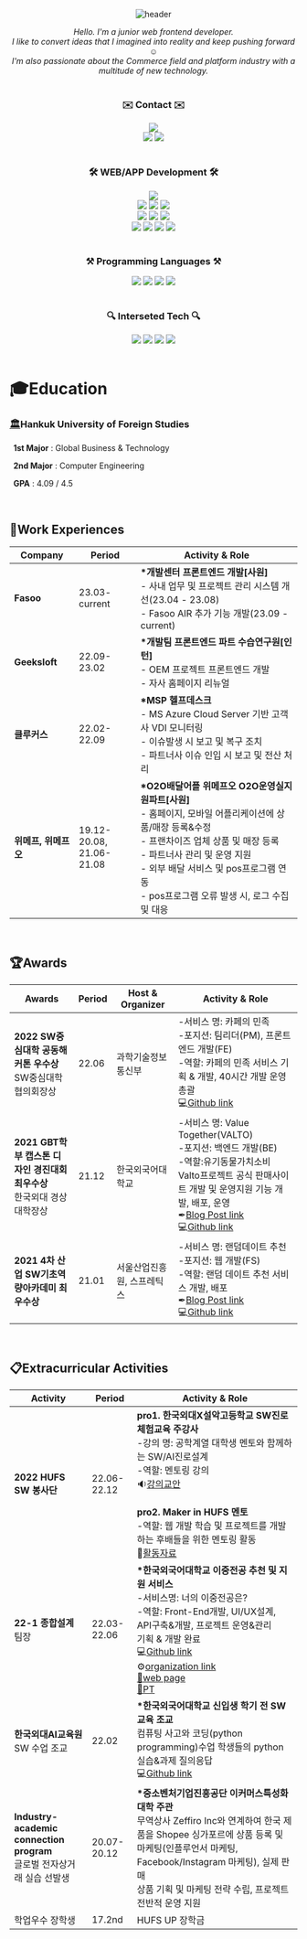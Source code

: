 <div align="center">
   
![header](https://capsule-render.vercel.app/api?type=waving&color=1E90FF&height=300&section=header&text=JaeyunJung's%20Github&fontSize=60)
   
   <div>
      <em>Hello. I'm a junior web frontend developer.<br/>
I like to convert ideas that I imagined into reality and keep pushing forward ☺️<br/>
I'm also passionate about the Commerce field and platform industry with a multitude of new technology.</em>
   </div>
   <br/>
   <div align="center">
      <h3>✉️ Contact ✉️</h3>
       <img src="https://img.shields.io/badge/rangyun36@gmail.com-EA4335?style=flat-square&logo=Gmail&logoColor=white">
       <div>
      <a href="https://blog.naver.com/rangyun"><img src="https://img.shields.io/badge/blog-369F36?style=for-the-badge&logo=Blogger&logoColor=white&link=https://blog.naver.com/rangyun"/></a> 
      <a href="https://www.instagram.com/again_yunn/"><img src="https://img.shields.io/badge/instagram-E4405F?style=for-the-badge&logo=Instagram&logoColor=white&link=https://www.instagram.com/again_yunn/"/></a> 
      </div>
   </div>
   
   <br/>
   <div align="center">
      <h3>🛠 WEB/APP Development 🛠</h3>
      <div>
        <img src="https://img.shields.io/badge/html5-E34F26?style=for-the-badge&logo=Html5&logoColor=white"> 
      </div>
      <div>
        <img src="https://img.shields.io/badge/css-1572B6?style=for-the-badge&logo=Css3&logoColor=white">
        <img src="https://img.shields.io/badge/sass-CC6699?style=for-the-badge&logo=Sass&logoColor=white">
        <img src="https://img.shields.io/badge/react.js-61DAFB?style=for-the-badge&logo=React&logoColor=black"> 
      </div>
      <div>
        <img src="https://img.shields.io/badge/next.js-000000?style=for-the-badge&logo=Next.js&logoColor=white">
        <img src="https://img.shields.io/badge/vue.js-4FC08D?style=for-the-badge&logo=Vue.js&logoColor=white">
        <img src="https://img.shields.io/badge/django-092E20?style=for-the-badge&logo=Django&logoColor=white">
      </div>
      <div>
         <img src="https://img.shields.io/badge/figma-F24E1E?style=for-the-badge&logo=Figma&logoColor=white">
         <img src="https://img.shields.io/badge/postman-FF6C37?style=for-the-badge&logo=Postman&logoColor=white">
         <img src="https://img.shields.io/badge/vultr-007BFC?style=for-the-badge&logo=Vultr&logoColor=white">
         <img src="https://img.shields.io/badge/aws-FF9900?style=for-the-badge&logo=AmazonEC2&logoColor=white">
      </div>
   </div>
   
   <br/>
   <div align="center">
      <h3>⚒ Programming Languages ⚒</h3>
           <img src="https://img.shields.io/badge/javascript-F7DF1E?style=for-the-badge&logo=Javascript&logoColor=black">
           <img src="https://img.shields.io/badge/typescript-3178C6?style=for-the-badge&logo=Typescript&logoColor=white">
     <img src="https://img.shields.io/badge/python-3776AB?style=for-the-badge&logo=Python&logoColor=white"> 
     <img src="https://img.shields.io/badge/java-F80000?style=for-the-badge&logo=Oracle&logoColor=white"> 
   </div>
   
   <br/>
   <div align="center">
      <h3>🔍 Interseted Tech 🔍</h3>
       <img src="https://img.shields.io/badge/web-000000?style=for-the-badge&logo=Mozilla&logoColor=white">
       <img src="https://img.shields.io/badge/cloud-3693F3?style=for-the-badge&logo=iCloud&logoColor=white">
       <img src="https://img.shields.io/badge/crypto-F7931A?style=for-the-badge&logo=Bitcoin&logoColor=white">
       <img src="https://img.shields.io/badge/metaverse-D9272E?style=for-the-badge&logo=MEGA&logoColor=white">

   </div>
</div>
   
<br>

<h1><strong>🎓Education</strong></h1>

<h3><a href="https://www.hufs.ac.kr">🏛</a>Hankuk University of Foreign Studies</h3>

<strong>&nbsp;&nbsp;1st Major</strong> : Global Business & Technology

<strong>&nbsp;&nbsp;2nd Major</strong> : Computer Engineering

<strong>&nbsp;&nbsp;GPA</strong> : 4.09 / 4.5

<br/>

<h2><strong>💼Work Experiences</strong></h2>

| <b> Company | Period | Activity & Role </b>|
|--- |---|---|
| <strong>Fasoo</strong> | 23.03- current |<b>*개발센터 프론트엔드 개발[사원]</b> <br/>- 사내 업무 및 프로젝트 관리 시스템 개선(23.04 - 23.08) <br/>- Fasoo AIR 추가 기능 개발(23.09 - current) |
| <strong>Geeksloft</strong> | 22.09- 23.02 |<b>*개발팀 프론트엔드 파트 수습연구원[인턴]</b> <br/>- OEM 프로젝트 프론트엔드 개발 <br/>- 자사 홈페이지 리뉴얼 |
| <strong>클루커스</strong> | 22.02- 22.09  |<b>*MSP 헬프데스크</b> <br>- MS Azure Cloud Server 기반 고객사 VDI 모니터링<br/>- 이슈발생 시 보고 및 복구 조치<br/>- 파트너사 이슈 인입 시 보고 및 전산 처리 |
| <strong>위메프, 위메프오</strong> | 19.12- 20.08, <br/> 21.06- 21.08 |<b>*O2O배달어플 위메프오 O2O운영실지원파트[사원]</b><br> - 홈페이지, 모바일 어플리케이션에 상품/매장 등록&수정<br/>- 프랜차이즈 업체 상품 및 매장 등록<br/>- 파트너사 관리 및 운영 지원<br/>- 외부 배달 서비스 및 pos프로그램 연동<br/>- pos프로그램 오류 발생 시, 로그 수집 및 대응 |
<br/>
   
   
<h2><strong>🏆Awards</strong></h2>
   
| <b> Awards | Period | Host & Organizer | Activity & Role </b> |
| ---|---|---|---|
| <strong>2022 SW중심대학 공동해커톤 우수상</strong> <br/>SW중심대학협의회장상 | 22.06 | 과학기술정보통신부 | -서비스 명: 카페의 민족<br>-포지션: 팀리더(PM), 프론트엔드 개발(FE)<br/>-역할: 카페의 민족 서비스 기획 & 개발, 40시간 개발 운영 총괄<br>💻[Github link](https://github.com/SW-HACKATHON-CAMIN) |
| <strong>2021 GBT학부 캡스톤 디자인 경진대회 최우수상</strong> <br/> 한국외대 경상대학장상  | 21.12| 한국외국어대학교 | -서비스 명: Value Together(VALTO)<br/> -포지션: 백엔드 개발(BE)<br/>-역할:유기동물가치소비 Valto프로젝트 공식 판매사이트 개발 및 운영지원 기능 개발, 배포, 운영<br>✒[Blog Post link](https://blog.naver.com/rangyun/222619359347) <br>💻[Github link](https://github.com/Againyunn/valto) |
| <strong>2021 4차 산업 SW기초역량아카데미 최우수상</strong> | 21.01 |  서울산업진흥원, 스프레틱스 | -서비스 명: 랜덤데이트 추천 <br/>-포지션: 웹 개발(FS)<br/>-역할: 랜덤 데이트 추천 서비스 개발, 배포 <br/>✒[Blog Post link](https://blog.naver.com/rangyun/222240831159) <br/>💻[Github link](https://github.com/Againyunn/RandomDating)|
   
<br/>

<h2><strong>📋Extracurricular Activities</strong></h2>

| <b> Activity | Period | Activity & Role </b> |
|---|---|---|
| <strong>2022 HUFS SW 봉사단 </strong> | 22.06- 22.12 | <strong>pro1. 한국외대X설악고등학교 SW진로체험교육 주강사</strong> <br/> -강의 명: 공학계열 대학생 멘토와 함께하는 SW/AI진로설계<br>-역할: 멘토링 강의 <br> 🔉[강의교안](https://github.com/Againyunn/HUFS_SW_Education/tree/main/%ED%95%9C%EA%B5%AD%EC%99%B8%EB%8C%80%20x%20%EC%84%A4%EC%95%85%EA%B3%A0%EB%93%B1%ED%95%99%EA%B5%90%20sw%EC%A7%84%EB%A1%9C%EC%B2%B4%ED%97%98%20%EA%B5%90%EC%9C%A1%20%EA%B0%95%EC%9D%98)  <br/><br/> <strong>pro2. Maker in HUFS 멘토</strong> <br/> -역할: 웹 개발 학습 및 프로젝트를 개발하는 후배들을 위한 멘토링 활동 <br>📱[활동자료](https://sites.google.com/hufs.ac.kr/maker-in-hufs-web) |
| <strong>22-1 종합설계</strong><br>팀장 | 22.03- 22.06 |<b>*한국외국어대학교 이중전공 추천 및 지원 서비스</b><br>-서비스명: 너의 이중전공은? <br>-역할: Front-End개발, UI/UX설계, API구축&개발, 프로젝트 운영&관리<br>기획 & 개발 완료 <br> 💻[Github link](https://github.com/Againyunn/Comprehensive-design) <br> ⚙[organization link](https://github.com/Whats-Your-DualMajor) <br> [📱web page](http://43.200.48.156:8080/#/) <br> [🎤PT](https://www.miricanvas.com/v/116urx9)|
| <strong>한국외대AI교육원</strong><br/>SW 수업 조교 | 22.02 |<b>*한국외국어대학교 신입생 학기 전 SW 교육 조교</b><br>컴퓨팅 사고와 코딩(python programming)수업 학생들의 python 실습&과제 질의응답 <br>💻[Github link](https://github.com/Againyunn/HUFS_SW_Education) |
| <strong>Industry-academic connection program</strong><br>글로벌 전자상거래 실습 선발생| 20.07- 20.12 |<b>*중소벤처기업진흥공단 이커머스특성화대학 주관</b><br>무역상사 Zeffiro Inc와 연계하여 한국 제품을 Shopee 싱가포르에 상품 등록 및 마케팅(인플루언서 마케팅, Facebook/Instagram 마케팅), 실제 판매 <br>상품 기획 및 마케팅 전략 수립, 프로젝트 전반적 운영 지원 |
| 학업우수 장학생 | 17.2nd | HUFS UP 장학금 |
<br/>

